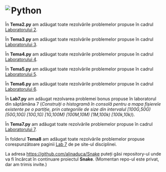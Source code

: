# Python <img align="left" src="https://img.icons8.com/?size=40&id=qBvOwZw81tVy&format=png">

În **Tema2.py** am adăugat toate rezolvările problemelor propuse în cadrul [Laboratorului 2](https://github.com/vcraciun/python-2023/blob/main/L2/l2.txt).

În **Tema3.py** am adăugat toate rezolvările problemelor propuse în cadrul [Laboratorului 3](https://sites.google.com/site/fiipythonprogramming/laboratories/lab-2?authuser=0).

În **Tema4.py** am adăugat toate rezolvările problemelor propuse în cadrul [Laboratorului 4](https://sites.google.com/site/fiipythonprogramming/laboratories/lab-3?authuser=0).

În **Tema5.py** am adăugat toate rezolvările problemelor propuse în cadrul [Laboratorului 5](https://gdt050579.github.io/python-course-fii/lab-4.html).

În **Tema6.py** am adăugat toate rezolvările problemelor propuse în cadrul [Laboratorului 6](https://gdt050579.github.io/python-course-fii/lab-5.html).

În **Lab7.py** am adăugat rezolvarea problemei bonus propuse în laboratorul din săptămâna 7 (*Construiți o histogramă în consolă pentru a mapa fișierele existente pe o partiție, prin categoriile de size din intervalul [100G,50G) [50G,10G) [10G,1G) [1G,100M) [100M,10M) [1M,100k) [100k,10k)*).

În **Tema7.py** am adăugat toate rezolvările problemelor propuse în cadrul [Laboratorului 7](https://gdt050579.github.io/python-course-fii/lab-6.html).

În folderul **Tema8** am adăugat toate rezolvările problemelor propuse corespunzătoare paginii [Lab 7](https://gdt050579.github.io/python-course-fii/lab-7.html) de pe site-ul disciplinei.

La adresa https://github.com/alinaduca/Snake puteți găsi repository-ul unde va fi încărcat în continuare proiectul **Snake**. (Momentan repo-ul este privat, dar am trimis invite.)
